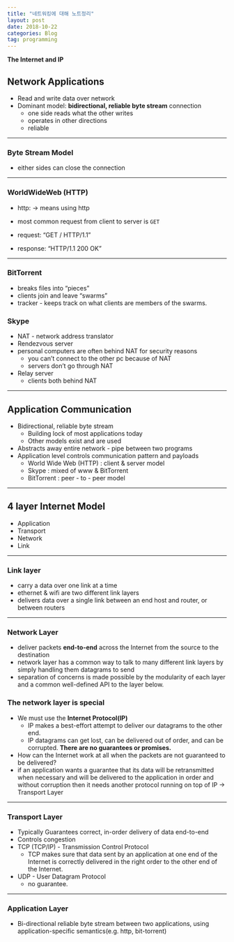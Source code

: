 ```yaml
---
title: "네트워킹에 대해 노트정리"
layout: post
date: 2018-10-22
categories: Blog
tag: programming
---
```




**The Internet and IP**

## Network Applications
* Read and write data over network
* Dominant model: **bidirectional, reliable byte stream** connection
	* one side reads what the other writes
	* operates in other directions
	* reliable

---

### Byte Stream Model
* either sides can close the connection

---


### WorldWideWeb (HTTP)
* http: -> means using http
* most common request from client to server is `GET`

* request: “GET / HTTP/1.1”
* response: “HTTP/1.1 200 OK”

---

### BitTorrent
* breaks files into “pieces”
* clients join and leave “swarms”
* tracker - keeps track on what clients are members of the swarms.

### Skype
* NAT - network address translator
* Rendezvous server
* personal computers are often behind NAT for security reasons
	* you can’t connect to the other pc because of NAT
	* servers don’t  go through NAT
* Relay server
	* clients both behind NAT

---

## Application Communication
* Bidirectional, reliable byte stream
	* Building lock of most applications today
	* Other models exist and are used
* Abstracts away entire network - pipe between two programs
* Application level controls communication pattern and payloads
	* World Wide Web (HTTP) : client & server model
	* Skype : mixed of www & BitTorrent
	* BitTorrent : peer - to - peer model

---

## 4 layer Internet Model
* Application
* Transport
* Network
* Link

---

### Link layer

* carry a data over one link at a time
* ethernet & wifi are two different link layers
* delivers data over a single link between an end host and router, or between routers
---

### Network Layer

* deliver packets **end-to-end** across the Internet from the source to the destination
* network layer has a common way to talk to many different link layers by simply handling them datagrams to send
* separation of concerns is made possible by the modularity of each layer and a common well-defined API to the layer below.

### The network layer is **special**
* We must use the **Internet Protocol(IP)**
  * IP makes a best-effort attempt to deliver our datagrams to the other end.
  * IP datagrams can get lost, can be delivered out of order, and can be corrupted. **There are no guarantees or promises.**
* How can the Internet work at all when the packets are not guaranteed to be delivered?
* if an application wants a guarantee that its data will be retransmitted when necessary and will be delivered to the application in order and without corruption then it needs another protocol running on top of IP -> Transport Layer

---

### Transport Layer
* Typically Guarantees correct, in-order delivery of data end-to-end
* Controls congestion
* TCP (TCP/IP) - Transmission Control Protocol
	* TCP makes sure that data sent by an application at one end of the Internet is correctly delivered in the right order to the other end of the Internet.
* UDP - User Datagram Protocol
	* no guarantee.

---

### Application Layer
* Bi-directional reliable byte stream between two applications, using application-specific semantics(e.g. http, bit-torrent)
